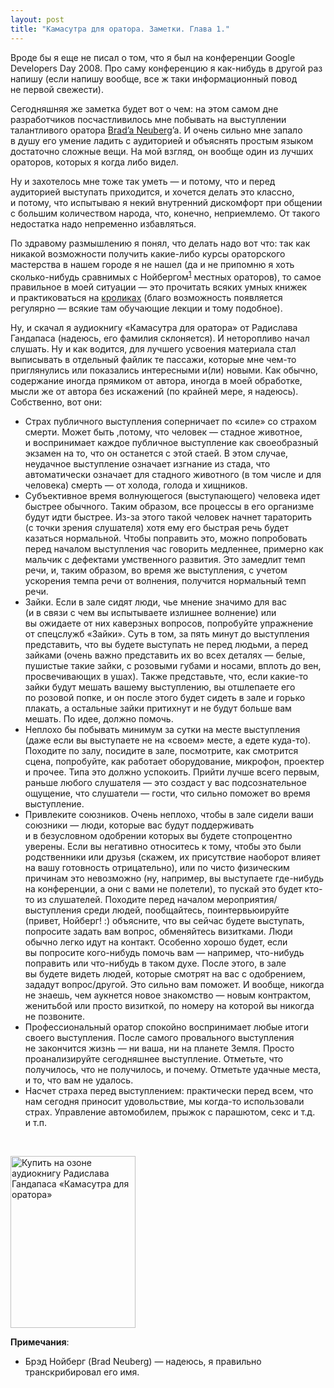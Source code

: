 ```yaml
---
layout: post
title: "Камасутра для оратора. Заметки. Глава 1."
---
```


Вроде&nbsp;бы я&nbsp;еще не&nbsp;писал о&nbsp;том, что я&nbsp;был на&nbsp;конференции Google Developers Day 2008. Про саму конференцию я&nbsp;как-нибудь в&nbsp;другой раз напишу (если напишу вообще, все&nbsp;ж таки информационный повод не&nbsp;первой свежести).

Сегодняшняя же заметка будет вот о чем: на этом самом дне разработчиков посчастливилось мне побывать на выступлении талантливого оратора [Brad’a Neuberg](http://codinginparadise.org/)’a. И очень сильно мне запало в душу его умение ладить с аудиторией и объяснять простым языком достаточно сложные вещи. На мой взгляд, он вообще один из лучших ораторов, которых я когда либо видел.

Ну&nbsp;и&nbsp;захотелось мне тоже так уметь&nbsp;&mdash; и&nbsp;потому, что и&nbsp;перед аудиторией выступать приходится, и&nbsp;хочется делать это классно, и&nbsp;потому, что испытываю я&nbsp;некий внутренний дискомфорт при общении с&nbsp;большим количеством народа, что, конечно, неприемлемо. От&nbsp;такого недостатка надо непременно избавляться.

По&nbsp;здравому размышлению я&nbsp;понял, что делать надо вот что: так как никакой возможности получить какие-либо курсы ораторского мастерства в&nbsp;нашем городе я&nbsp;не&nbsp;нашел (да&nbsp;и&nbsp;не&nbsp;припомню я&nbsp;хоть сколько-нибудь сравнимых с&nbsp;Нойбергом<sup><a href="#note_spell">1</a></sup> местных ораторов), то&nbsp;самое правильное в&nbsp;моей ситуации&nbsp;&mdash; это прочитать всяких умных книжек и&nbsp;практиковаться&nbsp;на [кроликах](http://javapoint.ru) (благо возможность появляется регулярно&nbsp;&mdash; всякие там обучающие лекции и&nbsp;тому подобное).

Ну, и&nbsp;скачал я&nbsp;аудиокнигу &laquo;Камасутра для оратора&raquo; от&nbsp;Радислава Гандапаса (надеюсь, его фамилия склоняется). И&nbsp;неторопливо начал слушать. Ну&nbsp;и&nbsp;как водится, для лучшего усвоения материала стал выписывать в&nbsp;отдельный файлик те&nbsp;пассажи, которые мне чем-то приглянулись или показались интересными и(ли) новыми. Как обычно, содержание иногда прямиком от&nbsp;автора, иногда в&nbsp;моей обработке, мысли&nbsp;же от&nbsp;автора без искажений (по&nbsp;крайней мере, я&nbsp;надеюсь). Собственно, вот они:

* Страх публичного выступления соперничает по&nbsp;&laquo;силе&raquo; со&nbsp;страхом смерти. Может быть ,потому, что человек&nbsp;&mdash; стадное животное, и&nbsp;воспринимает каждое публичное выступление как своеобразный экзамен на&nbsp;то, что он&nbsp;останется с&nbsp;этой стаей. В&nbsp;этом случае, неудачное выступление означает изгнание из&nbsp;стада, что автоматически означает для стадного животного (в&nbsp;том числе и&nbsp;для человека) смерть&nbsp;&mdash; от&nbsp;холода, голода и&nbsp;хищников.
* Субъективное время волнующегося (выступающего) человека идет быстрее обычного. Таким образом, все процессы в&nbsp;его организме будут идти быстрее. Из-за этого такой человек начнет тараторить (с&nbsp;точки зрения слушателя) хотя ему его быстрая речь будет казаться нормальной. Чтобы поправить это, можно попробовать перед началом выступления час говорить медленнее, примерно как мальчик с&nbsp;дефектами умственного развития. Это замедлит темп речи, и, таким образом, во&nbsp;время&nbsp;же выступления, с&nbsp;учетом ускорения темпа речи от&nbsp;волнения, получится нормальный темп речи.
* Зайки. Если в&nbsp;зале сидят люди, чье мнение значимо для вас (и&nbsp;в&nbsp;связи с&nbsp;чем вы&nbsp;испытываете излишнее волнение) или вы&nbsp;ожидаете от&nbsp;них каверзных вопросов, попробуйте упражнение от&nbsp;спецслужб &laquo;Зайки&raquo;. Суть в&nbsp;том, за&nbsp;пять минут до&nbsp;выступления представить, что вы&nbsp;будете выступать не&nbsp;перед людьми, а&nbsp;перед зайками (очень важно представить их&nbsp;во&nbsp;всех деталях&nbsp;&mdash; белые, пушистые такие зайки, с&nbsp;розовыми губами и&nbsp;носами, вплоть до&nbsp;вен, просвечивающих в&nbsp;ушах). Также представьте, что, если какие-то зайки будут мешать вашему выступлению, вы&nbsp;отшлепаете его по&nbsp;розовой попке, и&nbsp;он&nbsp;после этого будет сидеть в&nbsp;зале и&nbsp;горько плакать, а&nbsp;остальные зайки притихнут и&nbsp;не&nbsp;будут больше вам мешать. По&nbsp;идее, должно помочь.
* Неплохо&nbsp;бы побывать минимум за&nbsp;сутки на&nbsp;месте выступления (даже если вы&nbsp;выступаете не&nbsp;на&nbsp;&laquo;своем&raquo; месте, а&nbsp;едете куда-то). Походите по&nbsp;залу, посидите в&nbsp;зале, посмотрите, как смотрится сцена, попробуйте, как работает оборудование, микрофон, проектер и&nbsp;прочее. Типа это должно успокоить. Прийти лучше всего первым, раньше любого слушателя&nbsp;&mdash; это создаст у&nbsp;вас подсознательное ощущение, что слушатели&nbsp;&mdash; гости, что сильно поможет во&nbsp;время выступление.
* Привлеките союзников. Очень неплохо, чтобы в&nbsp;зале сидели ваши союзники&nbsp;&mdash; люди, которые вас будут поддерживать и&nbsp;в&nbsp;безусловном одобрении которых вы&nbsp;будете стопроцентно уверены. Если вы&nbsp;негативно относитесь к&nbsp;тому, чтобы это были родственники или друзья (скажем, их&nbsp;присутствие наоборот влияет на&nbsp;вашу готовность отрицательно), или по&nbsp;чисто физическим причинам это невозможно (ну, например, вы&nbsp;выступаете где-нибудь на&nbsp;конференции, а&nbsp;они с&nbsp;вами не&nbsp;полетели), то&nbsp;пускай это будет кто-то из&nbsp;слушателей. Походите перед началом мероприятия/выступления среди людей, пообщайтесь, поинтервьюируйте (привет, Нойберг! :) объясните, что вы&nbsp;сейчас будете выступать, попросите задать вам вопрос, обменяйтесь визитками. Люди обычно легко идут на&nbsp;контакт. Особенно хорошо будет, если вы&nbsp;попросите кого-нибудь помочь вам&nbsp;&mdash; например, что-нибудь поправить или что-нибудь в&nbsp;таком духе. После этого, в&nbsp;зале вы&nbsp;будете видеть людей, которые смотрят на&nbsp;вас с&nbsp;одобрением, зададут вопрос/другой. Это сильно вам поможет. И&nbsp;вообще, никогда не&nbsp;знаешь, чем аукнется новое знакомство&nbsp;&mdash; новым контрактом, женитьбой или просто визиткой, по&nbsp;номеру на&nbsp;которой вы&nbsp;никогда не&nbsp;позвоните.
* Профессиональный оратор спокойно воспринимает любые итоги своего выступления. После самого провального выступления не&nbsp;закончится жизнь&nbsp;&mdash; ни&nbsp;ваша, ни&nbsp;на&nbsp;планете Земля. Просто проанализируйте сегодняшнее выступление. Отметьте, что получилось, что не&nbsp;получилось, и&nbsp;почему. Отметьте удачные места, и&nbsp;то, что вам не&nbsp;удалось.
* Насчет страха перед выступлением: практически перед всем, что нам сегодня приносит удовольствие, мы&nbsp;когда-то использовали страх. Управление автомобилем, прыжок с&nbsp;парашютом, секс и&nbsp;т.д. и&nbsp;т.п.

 

<a href="http://www.ozon.ru/context/detail/id/2415920/?partner=aulizko"><img title="аудиокнига Радислава Гандапаса «Камасутра для оратора»" src="http://www.ozon.ru/multimedia/books_covers/1000264080.jpg" alt="Купить на озоне аудиокнигу Радислава Гандапаса «Камасутра для оратора»" width="200" height="275" /></a>

**Примечания**:
<ul class="notes"><li id="note_spell">Брэд Нойберг (Brad Neuberg) — надеюсь, я правильно транскрибировал его имя.</li></ul>